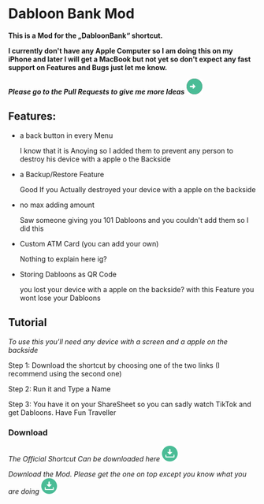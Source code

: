 # Dabloon Bank Mod
__This is a Mod for the „DabloonBank“ shortcut.__

__I currently don't have any Apple Computer so I am doing this on my iPhone and later I will get a MacBook but not yet so don't expect any fast support on Features and Bugs just let me know.__

***Please go to the Pull Requests to give me more Ideas*** [![-> here <-](https://github.com/NoOneIsHereFr/DabloonBankMod/blob/main/download%201.png?raw=true)](https://github.com/NoOneIsHereFr/DabloonBankMod/pull/1)

## Features:

- a back button in every Menu

  I know that it is Anoying so I added them
  to prevent any person to destroy
  his device with a apple o the Backside
  
- a Backup/Restore Feature

  Good If you Actually destroyed your
  device with a apple on the backside

- no max adding amount

  Saw someone giving you 101 Dabloons
  and you couldn't add them so I did this

- Custom ATM Card (you can add your own)

  Nothing to explain here ig?

- Storing Dabloons as QR Code

  you lost your device with a apple on the backside?
  with this Feature you wont lose your Dabloons


## Tutorial
*To use this you'll need any device with a screen and a apple on the backside*

Step 1: Download the shortcut by choosing one of the two links (I recommend using the second one)

Step 2: Run it and Type a Name

Step 3: You have it on your ShareSheet so you can sadly watch TikTok and get Dabloons. Have Fun Traveller

### Download

*The Official Shortcut Can be downloaded here* [![-> here <-](https://github.com/NoOneIsHereFr/DabloonBankMod/blob/main/download.png?raw=true)](https://github.com/cnan00/DabloonBank/)

*Download the Mod.
Please get the one on top except you know what
you are doing* [![-> here <-](https://github.com/NoOneIsHereFr/DabloonBankMod/blob/main/download.png?raw=true)](https://github.com/NoOneIsHereFr/DabloonBankMod/releases/)
